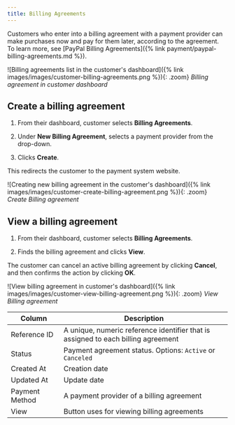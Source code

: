 ```yaml
---
title: Billing Agreements
---
```


Customers who enter into a billing agreement with a payment provider can make purchases now and pay for them later, according to the agreement. To learn more, see [PayPal Billing Agreements]({% link payment/paypal-billing-agreements.md %}).

![Billing agreements list in the customer's dashboard]({% link images/images/customer-billing-agreements.png %}){: .zoom}
_Billing agreement in customer dashboard_

## Create a billing agreement

1. From their dashboard, customer selects **Billing Agreements**.

1. Under **New Billing Agreement**, selects a payment provider from the drop-down.

1. Clicks **Create**.

This redirects the customer to the payment system website.

![Creating new billing agreement in the customer's dashboard]({% link images/images/customer-create-billing-agreement.png %}){: .zoom}
_Create Billing agreement_

## View a billing agreement

1. From their dashboard, customer selects **Billing Agreements**.

1. Finds the billing agreement and clicks **View**.

The customer can cancel an active billing agreement by clicking **Cancel**, and then confirms the action by clicking **OK**.

![View billing agreement in customer's dashboard]({% link images/images/customer-view-billing-agreement.png %}){: .zoom}
_View Billing agreement_

|Column|Description|
|--- |--- |
|Reference ID|A unique, numeric reference identifier that is assigned to each billing agreement|
|Status|Payment agreement status. Options: `Active` or `Canceled`|
|Created At|Creation date|
|Updated At|Update date|
|Payment Method|A payment provider of a billing agreement|
|View|Button uses for viewing billing agreements|
